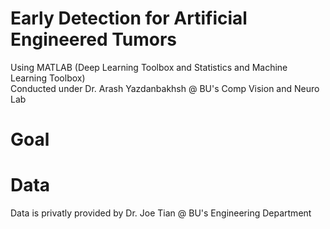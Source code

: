# Early Detection for Artificial Engineered Tumors  
Using MATLAB (Deep Learning Toolbox and Statistics and Machine Learning Toolbox)  
Conducted under Dr. Arash Yazdanbakhsh @ BU's Comp Vision and Neuro Lab

# Goal  


# Data  
Data is privatly provided by Dr. Joe Tian @ BU's Engineering Department  
